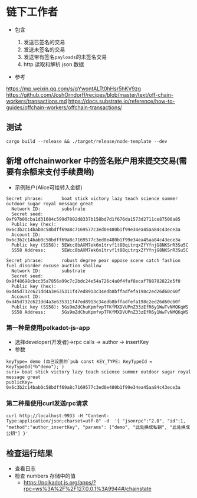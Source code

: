 # 链下工作者
- 包含
  1. 发送已签名的交易
  2. 发送未签名的交易
  3. 发送带有签名`payloads`的未签名交易
  4. http 读取和解析 json 数据

- 参考

https://mp.weixin.qq.com/s/qYwontALTt0hHsr5hKV9zg
https://github.com/JoshOrndorff/recipes/blob/master/text/off-chain-workers/transactions.md
https://docs.substrate.io/reference/how-to-guides/offchain-workers/offchain-transactions/

## 测试
`cargo build --release && ./target/release/node-template --dev`

## 新增 offchainworker 中的签名账户用来提交交易(需要有余额来支付手续费哟)

- 示例账户(Alice可给转入金额)

```
Secret phrase:       boat stick victory lazy teach science summer outdoor sugar royal message great
  Network ID:        substrate
  Secret seed:       0xf97b00cba1d31684c599d7802d8337b158bd7d1f676da1573d2711ce87500a85
  Public key (hex):  0x6c3b2c14bab0c58bdff69a8c7169577c3ed0e480b1f99e34ea45aa84c43ece3a
  Account ID:        0x6c3b2c14bab0c58bdff69a8c7169577c3ed0e480b1f99e34ea45aa84c43ece3a
  Public key (SS58): 5EWcc8bAXM7ek6n1trvf1t8BqitrqxZfYfnjG8NKSrR3Su5C
  SS58 Address:      5EWcc8bAXM7ek6n1trvf1t8BqitrqxZfYfnjG8NKSrR3Su5C

Secret phrase:       robust degree pear oppose scene catch fashion fuel disorder excuse auction shallow
  Network ID:        substrate
  Secret seed:       0x8f48698cbcc35a7856a99c7c2bdc24e54a726c4a0f4faf8ecaf708702822e5f0
  Public key (hex):  0xd45d732c621dd4a3e635311f47ed8913c34edb8bffadfefa198c2ed26d60c60f
  Account ID:        0xd45d732c621dd4a3e635311f47ed8913c34edb8bffadfefa198c2ed26d60c60f
  Public key (SS58): 5Gs9mZdChuKpmfvpTFKfMXDVUPnZ33zEfR6y1WwTvNMQKqWS
  SS58 Address:      5Gs9mZdChuKpmfvpTFKfMXDVUPnZ33zEfR6y1WwTvNMQKqWS
```

### 第一种是使用polkadot-js-app

- 选择developer(开发者)->rpc calls -> author -> insertKey
- 参数

```
keyType= demo (自己设置的`pub const KEY_TYPE: KeyTypeId = KeyTypeId(*b"demo");`)
suri= boat stick victory lazy teach science summer outdoor sugar royal message great
publicKey= 0x6c3b2c14bab0c58bdff69a8c7169577c3ed0e480b1f99e34ea45aa84c43ece3a
```

### 第二种是使用curl发送rpc请求

`curl http://localhost:9933 -H "Content-Type:application/json;charset=utf-8" -d  '{ "jsonrpc":"2.0", "id":1, "method":"author_insertKey", "params": ["demo", "此处换成私钥", "此处换成公钥"] }'`

## 检查运行结果
- 查看日志
- 检查 numbers 存储中的值
  - https://polkadot.js.org/apps/?rpc=ws%3A%2F%2F127.0.0.1%3A9944#/chainstate
